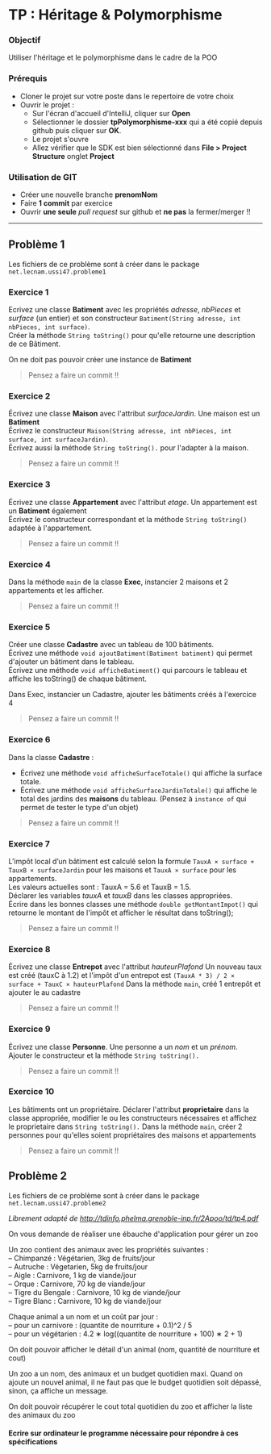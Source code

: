 # TP : Héritage & Polymorphisme

### Objectif
Utiliser l'héritage et le polymorphisme dans le cadre de la POO

### Prérequis
- Cloner le projet sur votre poste dans le repertoire de votre choix
- Ouvrir le projet :
	- Sur l'écran d'accueil d'IntelliJ, cliquer sur **Open**
	- Sélectionner le dossier **tpPolymorphisme-xxx** qui a été copié depuis github puis cliquer sur **OK**.
	- Le projet s'ouvre
	- Allez vérifier que le SDK est bien sélectionné dans **File > Project Structure** onglet **Project**

### Utilisation de GIT

- Créer une nouvelle branche **prenomNom**
- Faire **1 commit** par exercice
- Ouvrir **une seule** *pull request* sur github et **ne pas** la fermer/merger !!

----

## Problème 1

Les fichiers de ce problème sont à créer dans le package `net.lecnam.ussi47.probleme1`

### Exercice 1

Ecrivez une classe **Batiment** avec les propriétés *adresse*, *nbPieces* et *surface* (un entier) 
et son constructeur ```Batiment(String adresse, int nbPieces, int surface)```.  
Créer la méthode ```String toString()``` pour qu'elle retourne une description de ce Bâtiment.

On ne doit pas pouvoir créer une instance de **Batiment**

> Pensez a faire un commit !!

### Exercice 2

Écrivez une classe **Maison** avec l'attribut *surfaceJardin*. Une maison est un **Batiment**   
Écrivez le constructeur ```Maison(String adresse, int nbPieces, int surface, int surfaceJardin)```.  
Écrivez aussi la méthode ```String toString().``` pour l'adapter à la maison.

> Pensez a faire un commit !!


### Exercice 3
Écrivez une classe **Appartement** avec l'attribut *etage*. Un appartement est un **Batiment** également    
Écrivez le constructeur correspondant et la méthode ```String toString()``` adaptée à l'appartement.

> Pensez a faire un commit !!

### Exercice 4
Dans la méthode ```main``` de la classe **Exec**, instancier 2 maisons et 2 appartements et les afficher.  

> Pensez a faire un commit !!

### Exercice 5

Créer une classe **Cadastre** avec un tableau de 100 bâtiments.  
Écrivez une méthode ```void ajoutBatiment(Batiment batiment)``` qui permet d'ajouter un bâtiment dans le tableau.  
Écrivez une méthode ```void afficheBatiment()``` qui parcours le tableau et affiche les toString() de chaque bâtiment.

Dans Exec, instancier un Cadastre, ajouter les bâtiments créés à l'exercice 4

> Pensez a faire un commit !!

### Exercice 6
Dans la classe **Cadastre** :
- Écrivez une méthode ```void afficheSurfaceTotale()``` qui affiche la surface totale.
- Écrivez une méthode ```void afficheSurfaceJardinTotale()``` qui affiche le total des jardins des **maisons** du tableau. (Pensez à `instance of` qui permet de tester le type d'un objet)

> Pensez a faire un commit !!

### Exercice 7
L’impôt local d’un bâtiment est calculé selon la formule `TauxA × surface + TauxB × surfaceJardin` pour les maisons et `TauxA × surface` pour les appartements.  
Les valeurs actuelles sont : TauxA = 5.6 et TauxB = 1.5.  
Déclarer les variables *tauxA* et *tauxB* dans les classes appropriées.  
Écrire dans les bonnes classes une méthode ```double getMontantImpot()``` qui retourne le montant de l'impôt et afficher le résultat dans toString();  

> Pensez a faire un commit !!

### Exercice 8
Écrivez une classe **Entrepot** avec l'attribut *hauteurPlafond*
Un nouveau taux est créé (tauxC à 1.2) et l'impôt d'un entrepot est `(TauxA * 3) / 2 × surface + TauxC × hauteurPlafond`
Dans la méthode ```main```, créé 1 entrepôt et ajouter le au cadastre

> Pensez a faire un commit !!

### Exercice 9
Écrivez une classe **Personne**. Une personne a un *nom* et un *prénom*.  
Ajouter le constructeur et la méthode ```String toString().```

> Pensez a faire un commit !!

### Exercice 10
Les bâtiments ont un propriétaire.
Déclarer l'attribut **proprietaire** dans la classe appropriée, modifier le ou les constructeurs nécessaires et affichez le proprietaire dans ```String toString().```
Dans la méthode ```main```, créer 2 personnes pour qu'elles soient propriétaires des maisons et appartements

> Pensez a faire un commit !!


## Problème 2

Les fichiers de ce problème sont à créer dans le package `net.lecnam.ussi47.probleme2`

*Librement adapté de http://tdinfo.phelma.grenoble-inp.fr/2Apoo/td/tp4.pdf*

On vous demande de réaliser une ébauche d'application pour gérer un zoo

Un zoo contient des animaux avec les propriétés suivantes :  
– Chimpanzé : Végétarien, 3kg de fruits/jour  
– Autruche : Végetarien, 5kg de fruits/jour  
– Aigle : Carnivore, 1 kg de viande/jour  
– Orque : Carnivore, 70 kg de viande/jour  
– Tigre du Bengale : Carnivore, 10 kg de viande/jour  
– Tigre Blanc : Carnivore, 10 kg de viande/jour  

Chaque animal a un nom et un coût par jour :  
– pour un carnivore : (quantite de nourriture + 0.1)^2 / 5  
– pour un végétarien : 4.2 ∗ log((quantite de nourriture + 100) ∗ 2 + 1)  

On doit pouvoir afficher le détail d'un animal (nom, quantité de nourriture et cout)

Un zoo a un nom, des animaux et un budget quotidien maxi. Quand on ajoute un nouvel animal, il ne faut pas que le budget quotidien soit dépassé, sinon, ça affiche un message.

On doit pouvoir récupérer le cout total quotidien du zoo et afficher la liste des animaux du zoo

#### Ecrire sur ordinateur le programme nécessaire pour répondre à ces spécifications

